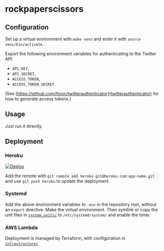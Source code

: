 # rockpaperscissors

## Configuration

Set up a virtual environment with `make venv` and enter it with `source venv/bin/activate`.

Export the following environment variables for authenticating to the Twitter API:
* `API_KEY`,
* `API_SECRET`,
* `ACCESS_TOKEN`,
* `ACCESS_TOKEN_SECRET`.

(See [https://github.com/fionn/twitterauthenticator](twitterauthenticator) for how to generate access tokens.)

## Usage

Just run it directly.

## Deployment

### Heroku

[![Deploy](https://www.herokucdn.com/deploy/button.svg)](https://heroku.com/deploy?template=https://github.com/fionn/rockpaperscissors)

Add the remote with `git remote add heroku git@heroku.com:app-name.git` and use `git push heroku` to update the deployment.

### Systemd

Add the above environment variables to `.env` in the repository root, without an `export` directive.
Make the virtual environment.
Then symlink or copy the unit files in [`system_units/`](system_units/) to `/etc/systemd/system/` and enable the timer.

### AWS Lambda

Deployment is managed by Terraform, with configuration in [`infrastructure/`](infrastructure/).
